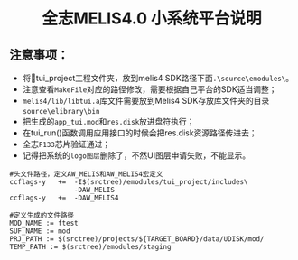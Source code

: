 <h1 align="center"> 全志MELIS4.0 小系统平台说明 </h1>

## 注意事项：
* 将:file_folder:tui_project工程文件夹，放到melis4 SDK路径下面`.\source\emodules\`。
* 注意查看`MakeFile`对应的路径修改，需要根据自己平台的SDK适当调整；
* `melis4/lib/libtui.a`库文件需要放到Melis4 SDK存放库文件夹的目录`source\elibrary\bin`
* 把生成的`app_tui.mod`和`res.disk`放进盘符执行；
* 在tui_run()函数调用应用接口的时候会把res.disk资源路径传进去；
* 全志`F133`芯片验证通过；
* 记得把系统的`logo图层`删除了，不然UI图层申请失败，不能显示。
```
#头文件路径，定义AW_MELIS和AW_MELIS4宏定义
ccflags-y   +=  -I$(srctree)/emodules/tui_project/includes\
                -DAW_MELIS
ccflags-y   +=  -DAW_MELIS4

#定义生成的文件路径
MOD_NAME := ftest
SUF_NAME := mod
PRJ_PATH := $(srctree)/projects/${TARGET_BOARD}/data/UDISK/mod/
TEMP_PATH := $(srctree)/emodules/staging
```
